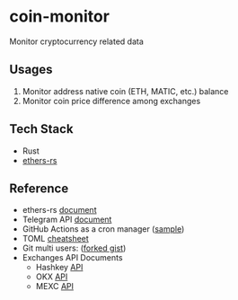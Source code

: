 # coin-monitor
Monitor cryptocurrency related data

## Usages
1. Monitor address native coin (ETH, MATIC, etc.) balance
2. Monitor coin price difference among exchanges

## Tech Stack
- Rust
- [ethers-rs](https://github.com/gakonst/ethers-rs)

## Reference
* ethers-rs [document](https://www.gakonst.com/ethers-rs/)
* Telegram API [document](https://core.telegram.org/bots/api#available-methods)
* GitHub Actions as a cron manager ([sample](https://github.com/david-osl/xrp_cluster_monitoring))
* TOML [cheatsheet](https://quickref.me/toml.html) 
* Git multi users: ([forked gist](https://gist.github.com/BigtoC/4799377917ef5a392896aa0bfda6f27c))
* Exchanges API Documents
  * Hashkey [API](https://hashkeypro-apidoc.readme.io/reference/introduction)
  * OKX [API](https://www.okx.com/docs-v5/en/#overview)
  * MEXC [API](https://mexcdevelop.github.io/apidocs/spot_v3_en/#introduction)
